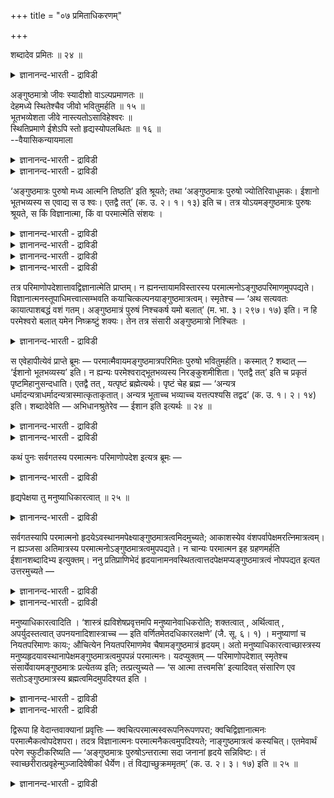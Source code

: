 +++
title = "०७ प्रमिताधिकरणम्"

+++

शब्दादेव प्रमितः ॥ २४ ॥  
<details><summary>ज्ञानानन्द-भारती - द्राविडी</summary>

सप्तादेव प्रमिद: ॥ २४ ॥
</details>

अङ्गुष्ठमात्रो जीवः स्यादीशो वाऽल्पप्रमाणतः ॥  
देहमध्ये स्थितेश्चैव जीवो भवितुमर्हति ॥ १५ ॥  
भूतभव्येशता जीवे नास्त्यतोऽसाविहेश्वरः ॥  
स्थितिप्रमाणे ईशेऽपि स्तो हृद्यस्योपलब्धितः ॥ १६ ॥  
--वैयासिकन्यायमाला

<details><summary>ज्ञानानन्द-भारती - द्राविडी</summary>

कट्टैविरल् अळवुळ्ळवर् जीवऩा? ईसुवररा? सिऱिय ताऩ अळवु सॊल्लप्पडुवदिऩालुम्, सरीरत्तिऩ् मत्तियिल् इरुप्पदिऩालुम्, जीवऩाग इरुप्पदु ताऩ् न्यायम्।
</details>

<details><summary>ज्ञानानन्द-भारती - द्राविडी</summary>

उण्डाऩदु। उण्डागप्पोवदु इवैगळुक् कॆल्लाम् आळुबवराग इरुक्कुम् तऩ्मै जीवऩिडत्तिल् किडैयादु। आगैयाल् इङ्गे इवर् ईसुवरर् ताऩ्। इवरै ह्रुदयत्तिल् अऱियवेण्डियिरुप्पदाल्, ईसुवररिडत्तिलुम् (सरीर मत्तियिल् इरुप्पु (कट्टैविरल्) अळवु ऎऩ्बदुम् इरुक्कुम्।
</details>

‘अङ्गुष्ठमात्रः पुरुषो मध्य आत्मनि तिष्ठति’ इति श्रूयते; तथा ‘अङ्गुष्ठमात्रः पुरुषो ज्योतिरिवाधूमकः। ईशानो भूतभव्यस्य स एवाद्य स उ श्वः। एतद्वै तत्’ (क. उ. २। १। १३) इति च। तत्र योऽयमङ्गुष्ठमात्रः पुरुषः श्रूयते, स किं विज्ञानात्मा, किं वा परमात्मेति संशयः ।

<details><summary>ज्ञानानन्द-भारती - द्राविडी</summary>

ऎऩ्ऱ कडोबनिषत्तिल् कट्टै विरल् अळवुळ्ळ पुरुषऩ् सरीरत्तिल् मत्तियिल् इरुप्पदाग कुऱिप्पिडप्पडुगिऱाऩ् इन्द पुरुषऩ् जीवऩा अल्लदु परमात्मावा ऎऩ्ऱु संसयम् एऱ्पडुगिऱदु। जीवऩ् ऎऩ्ऱु पूर्वबक्षम्। कट्टैविरल् अळवु जीवऩुक्कुत्ताऩ् पॊरुन्दुम् ईसुवरऩुक्कुप् पॊरुन्दादु। ऎव्विद अळवुक्कुम् उट्पडादु ऎङ्गुम् निऱैन्दुळ्ळ ईसुवरऩुक्कु कट्टै विरल् अळवु ऎप्पडिप् पॊरुन्दुम्? हिरुदयम् कट्टैविरल् अळवुळ्ळदु। जीवऩुडैय उबादियाऩ पुत्ति हिरुदयत्तिलुळ्ळदु। आगवे उबादि मूलमाग जीवऩुक्कु कट्टै विरलळवु पॊरुन्दुम्। मेलुम् तेहत्तिऩ् नडुविल् इरुप्पदुम् जीवऩुक्कुप् पॊरुन्दुम्।
</details>

<details><summary>ज्ञानानन्द-भारती - द्राविडी</summary>

इन्द मन्दिरत्तिल् पिऩ्ऩाल् ऎल्लावऱ्ऱुक्कुम् ईसाऩऩ् (अडक्कियाळ्बवऩ्) ऎऩ्ऱु सॊल्लियिरुप्पदु ईसुवरऩुक्कुत्ताऩ् पॊरुन्दुम् जीवऩुक्कुप् पॊरुन्दादु। नसिगेदस् केट्टदुम् प्रह्मत्तैप् पऱ्ऱित्ताऩ्। ऎल्लोरुडैय हिरुदयत्तिलुम् परमात्मा विळङ्गुवदाल् हिरुदयत्तिऩ् अङ्गुष्टबरिमाणम् ईसुवरऩुक्कुम् पॊरुन्दुम्।
</details>

<details><summary>ज्ञानानन्द-भारती - द्राविडी</summary>

वास्तवत्तिल् कट्टैविरल् अळवुळ्ळवऩ् जीवऩ् ताऩ्। इन्द मन्दिरत्तिल् मुऩ् पगुदियाल् जीवऩैयऩुवादम् सॆय्दु पिऩ्बगुदियिल् इन्द जीवऩ् ईसाऩऩ्, परमात्मा ऎऩ्ऱु महावाक्यम्बोल् जीवप्रह्मैक्यत्तै उबदेसिक्किऱदु। इदिल् ताऩ् इन्द वाक्यत्तिऱ्कुत् तात्पर्यम्।\]
</details>

<details><summary>ज्ञानानन्द-भारती - द्राविडी</summary>

“कट्टैविरलळवु पुरुषऩ् सरीरत्तिल् मत्तियिल् इरुक्किऱार्” ऎऩ्ऱुम्, अप्पडिये “कट्टैविरलळवु पुरुषऩ्, पुगैयिल्लाद ज्योदिसैप्पोल, उण्डाऩदु उण्डागप्पोवदै आळुबवऩाय्, अवऩ्दाऩ् इऩ्ऱैक्कु, अवऩ्दाऩ् नाळैक्कु, इदुवे अदु” ऎऩ्ऱुम् (काडग। २-४-१३) सॊल्लप्पडुगिऱदु। अङ्गे ऎन्द कट्टैविरल् अळवु पुरुषऩ् सॊल्लप् पडुगिऱाऩो, अवऩ् विक्ञाऩात्मावा (जीवऩ्) अल्लदु परमात्मावा ऎऩ्ऱु सन्देहम्।
</details>

तत्र परिमाणोपदेशात्तावद्विज्ञानात्मेति प्राप्तम्। न ह्यनन्तायामविस्तारस्य परमात्मनोऽङ्गुष्ठपरिमाणमुपपद्यते। विज्ञानात्मनस्तूपाधिमत्त्वात्सम्भवति कयाचित्कल्पनयाङ्गुष्ठमात्रत्वम्। स्मृतेश्च — ‘अथ सत्यवतः कायात्पाशबद्धं वशं गतम्। अङ्गुष्ठमात्रं पुरुषं निश्चकर्ष यमो बलात्’ (म. भा. ३। २९७। १७) इति। न हि परमेश्वरो बलात् यमेन निष्क्रष्टुं शक्यः। तेन तत्र संसारी अङ्गुष्ठमात्रो निश्चितः ।

<details><summary>ज्ञानानन्द-भारती - द्राविडी</summary>

पूर्वबक्षम्: अङ्गु अळवु सॊल्लियिरुप्पदाल् विक्ञाऩात्मा (जीवऩ्) ऎऩ्ऱु एऱ्पडुगिऱदु। ऎल्लैयऱ्ऱ नीळम्, अगलमुळ्ळ परमात्मावुक्कु कट्टैविरलळवु ऎऩ्बदु पॊरुन्दादु अल्लवा? विक्ञाऩात्मावुक्को उबादियुळ्ळ तऩ्मैयिरुप्पदाल् ऎप्पडियावदु कल्बऩैयाल् कट्टैविरल् अळवुळ्ळ तऩ्मै सम्बविक्कुम्। 'पिऱगु सत्यवाऩुडैय सरीरत्तिलिरुन्दु कयिऱ्ऱिऩाल् कट्टि स्वादीऩम् सॆय्दु कॊळ्ळप्पट्ट कट्टैविरलळवुळ्ळ पुरुषऩै यमऩ् पलात्कारमाग इऴुत्ताऩ्' (महाबारदम्) ऎऩ्ऱ स्मिरुदियिऩालुम्; पलात् कारमागयमऩाल् परमेसुवरऩ् इऴुक्कप्पडमुडियादल्लवा? अदिऩाल् अङ्गे कट्टैविरलळवुळ्ळवऩ् संसारि ऎऩ्बदु निच्चयम्। अवऩे ताऩ् इङ्गेयुम्, ऎऩ्ऱु।
</details>

स एवेहापीत्येवं प्राप्ते ब्रूमः — परमात्मैवायमङ्गुष्ठमात्रपरिमितः पुरुषो भवितुमर्हति। कस्मात् ? शब्दात् — ‘ईशानो भूतभव्यस्य’ इति। न ह्यन्यः परमेश्वराद्भूतभव्यस्य निरङ्कुशमीशिता। ‘एतद्वै तत्’ इति च प्रकृतं पृष्टमिहानुसन्दधाति। एतद्वै तत् , यत्पृष्टं ब्रह्मेत्यर्थः। पृष्टं चेह ब्रह्म — ‘अन्यत्र धर्मादन्यत्राधर्मादन्यत्रास्मात्कृताकृतात्। अन्यत्र भूताच्च भव्याच्च यत्तत्पश्यसि तद्वद’ (क. उ. १। २। १४) इति। शब्दादेवेति — अभिधानश्रुतेरेव — ईशान इति इत्यर्थः ॥ २४ ॥

<details><summary>ज्ञानानन्द-भारती - द्राविडी</summary>

सित्तान्दम्: इव्विदम् एऱ्पडुम्बोदु सॊल्गि ऱोम्; इन्द कट्टैविरलळवाग अळक्कप्पट्टिरुक्किऱ पुरुषऩ् परमात्मावाग इरुप्पदे न्यायम्। एऩ्? सप्तत् तिऩाल्, 'उण्डाऩदु उण्डागप्पोवदु इवैगळे आळुबवऩ्' ऎऩ्ऱ सप्तत्तिऩाल् परमेसुवरऩैत् तविर वेऱु यारुम् उण्डाऩदु उण्डागप् पोवदु इवैग ळुक्कु तडैबडाद आळुबवऩाग इरुक्क मुडियादल्लवा?
</details>

<details><summary>ज्ञानानन्द-भारती - द्राविडी</summary>

‘इदुदाऩ् अदु’ ऎऩ्ऱुम् केट्कप्पट्टदाऩ पिरगिरु तत्तै इङ्गे ञाबगप्पडुत्तुगिऱदु। ऎन्द पिरह्मम् केट्कप्पट्टदो इदु ताऩ् अदु ऎऩ्ऱु अर्त्तम्। ‘तर्मत्तिऱ्कु वेऱाग, अदर्मत्तिऱ्कु वेऱाग, इन्द सॆय्यप्पट्टदऱ्कुम्, सॆय्यप्पडादत् तिऱ्कुम् वेऱाग, उण्डाऩदऱ्कुम् उण्डागप् पोवदऱ्कुम् वेऱाग, ऎन्द अदै पार्क्किऱीरो, अदैच् चॊल्लुम्' (काडग। १-२-१४) ऎऩ्ऱु इङ्गु पिरह्मम् केट्कप्पट्टुळ्ळदु। सप्तत्तिऩालेये ऎऩ्बदऱ्कु परमात्मावैच् चॊल्गिऱ ईसाऩ सप्तमिरुप्पदालेये परमेसु वरऩ्दाऩ् ऎऩ्ऱु अऱियप्पडुगिऱदु ऎऩ्ऱु अर्त्तम्।
</details>

कथं पुनः सर्वगतस्य परमात्मनः परिमाणोपदेश इत्यत्र ब्रूमः —

<details><summary>ज्ञानानन्द-भारती - द्राविडी</summary>

ऎङ्गुमुळ्ळ परमात्माविऱ्कु अळविऩ् उबदेसम् ऎप्पडि ऎऩ्ऱ विषयत्तिल् सॊल्गिऱोम्। :-
</details>

हृद्यपेक्षया तु मनुष्याधिकारत्वात् ॥ २५ ॥  
<details><summary>ज्ञानानन्द-भारती - द्राविडी</summary>

ह्रुत्यबेक्षया तु मऩुष्यादिगारात् ॥ २५ ॥
</details>

सर्वगतस्यापि परमात्मनो हृदयेऽवस्थानमपेक्ष्याङ्गुष्ठमात्रत्वमिदमुच्यते; आकाशस्येव वंशपर्वापेक्षमरत्निमात्रत्वम्। न ह्यञ्जसा अतिमात्रस्य परमात्मनोऽङ्गुष्ठमात्रत्वमुपपद्यते। न चान्यः परमात्मन इह ग्रहणमर्हति ईशानशब्दादिभ्य इत्युक्तम्। ननु प्रतिप्राणिभेदं हृदयानामनवस्थितत्वात्तदपेक्षमप्यङ्गुष्ठमात्रत्वं नोपपद्यत इत्यत उत्तरमुच्यते —

<details><summary>ज्ञानानन्द-भारती - द्राविडी</summary>

ऎङ्गुमुळ्ळ परमात्माविऱ्कुक्कूड ह्रुदयत्तिल् इरुप्पदै अबेक्षित्तु कट्टै विरलळवुळ्ळ तऩ्मैयागिय इदु सॊल्लप्पडुगिऱदु, आगासत्तिऱ्कु मूङ्गिल् कणुवै अबेक्षित्तु साण् अळवु ऎऩ्बदु पोल। अळविलगप्पडाद परमात्माविऱ्कु नेराग कट्टै विरलळवुळ्ळ तऩ्मै पॊरुन्दादल्लवा? इङ्गे परमात्मावैत् तविर वेऱु यारुम् ऎडुत्तुक्कॊळ्ळ मुडियादु। आळुबवर् मुदलाऩ सप्तङ्गळिरुप्पदाल्, ऎऩ्ऱु सॊल्लप्पट्टुविट्टदु।
</details>

<details><summary>ज्ञानानन्द-भारती - द्राविडी</summary>

ऒव्वॊरु पिराणिगळिऩ् पेदत्तै अऩुसरित्तु ह्रुदयङ्गळ् वियवस्तैयुडऩ् (ऒरे अळवुळ्ळ वैगळाग) इल्लाददिऩाल्, अदै अबेक्षित्तुम्गूड कट्टैविरल् अळवु ऎऩ्बदु पॊरुन्दादे ऎऩ्ऱाल् अदऱ्कु ‘मऩुष्यऩुक्कु अदिगारमिरुप्पदाल्' ऎऩ्ऱु पदिल् सॊल्लप्पडुगिऱदु।
</details>

मनुष्याधिकारत्वादिति । ‘शास्त्रं ह्यविशेषप्रवृत्तमपि मनुष्यानेवाधिकरोति; शक्तत्वात् , अर्थित्वात् , अपर्युदस्तत्वात् उपनयनादिशास्त्राच्च — इति वर्णितमेतदधिकारलक्षणे’ (जै. सू. ६। १) । मनुष्याणां च नियतपरिमाणः कायः; औचित्येन नियतपरिमाणमेव चैषामङ्गुष्ठमात्रं हृदयम्। अतो मनुष्याधिकारत्वाच्छास्त्रस्य मनुष्यहृदयावस्थानापेक्षमङ्गुष्ठमात्रत्वमुपपन्नं परमात्मनः। यदप्युक्तम् — परिमाणोपदेशात् स्मृतेश्च संसार्येवायमङ्गुष्ठमात्रः प्रत्येतव्य इति; तत्प्रत्युच्यते — ‘स आत्मा तत्त्वमसि’ इत्यादिवत् संसारिण एव सतोऽङ्गुष्ठमात्रस्य ब्रह्मत्वमिदमुपदिश्यत इति ।

<details><summary>ज्ञानानन्द-भारती - द्राविडी</summary>

सास्तिरमाऩदु पॊदुवागप् पिरविरुत्तित्त पोदिलुम्, मऩुष्यर्गळैये अदिगारिगळागच् चॊल् किऱदु; सक्तियिरुप्पदाल्, वेण्डुम् तऩ्मै इरुप्पदाल्, तडुक्कप्पडाददिऩाल्, उबनयऩम् मुदलिय विषयमाऩ सास्तिरत्तिऩाल् ऎऩ्ऱु इदु अदिगार लक्षणत्तिल् (जैमिऩि।७-१) वर्णिक्कप्पट्टिरुक्किऱदु। मऩुष्यर् कळुडैय सरीरमो नियदमाऩ अळवुळ्ळदु। उसिदमायि रुप्पदाल्। इवर्गळुडैय ह्रुदयम् कट्टैविरल् अळवुदाऩ्। आगैयाल् सास्तिरत्तिऱ्कु मऩुष्यऩ् अदिगारमुळ्ळवऩायिरुप्पदाल् मऩुष्यऩुडैय ह्रुद यत्तिल् इरुप्पदै अबेक्षित्तु कट्टै विरलळवुळ्ळ तऩ्मै परमात्माविऱ्कुप् पॊरुत्तमायुळ्ळदु।
</details>

<details><summary>ज्ञानानन्द-भारती - द्राविडी</summary>

अळवु सॊल्लियिरुप्पदालुम्, स्मिरुदियिऩालुम्, इन्द कट्टै विरलळवुळ्ळवऩ् संसारिदाऩ् ऎऩ्ऱु अऱिय वेण्डुमॆऩ्ऱु ऎदु सॊल्लप्पट्टदो अदऱ्कु पदिल् सॊल्लप्पडुगिऱदु। ‘अदु आत्मा, अदुवाय् नी इरुक्किऱाय्' ऎऩ्बदु मुदलियदैप्पोल, संसारि यागवे इरुक्किऱ कट्टैविरलळवुळ्ळवऩुक्कु (जीवऩुक्कु) इन्द पिरह्मत्तऩ्मै उबदेसिक्कप् पडुगिऱदु ऎऩ्ऱु।
</details>

द्विरूपा हि वेदान्तवाक्यानां प्रवृत्तिः — क्वचित्परमात्मस्वरूपनिरूपणपरा; क्वचिद्विज्ञानात्मनः परमात्मैकत्वोपदेशपरा। तदत्र विज्ञानात्मनः परमात्मनैकत्वमुपदिश्यते; नाङ्गुष्ठमात्रत्वं कस्यचित्। एतमेवार्थं परेण स्फुटीकरिष्यति — ‘अङ्गुष्ठमात्रः पुरुषोऽन्तरात्मा सदा जनानां हृदये सन्निविष्टः। तं स्वाच्छरीरात्प्रवृहेन्मुञ्जादिवेषीकां धैर्येण। तं विद्याच्छुक्रममृतम्’ (क. उ. २। ३। १७) इति ॥ २५ ॥

<details><summary>ज्ञानानन्द-भारती - द्राविडी</summary>

उबनिषत् वाक्कियङ्गळुक्के इरण्डुविदमाऩ पिरविरुत्ति सिलविडङ्गळिल् परमात्माविऩ् स्वरूबत्तै निरूबणम् सॆय्वदिल् तात्पर्यमुळ्ळदु। सिलविडङ्गळिल् विक्ञाऩात्माविऱ्कु (जीवऩुक्कु) परमात्मावुडऩ् ऒऩ्ऱायिरुक्कुम् तऩ्मैयै उबदेसिप्पदिल् तात्पर्यमुळ्ळदु। अदऩाल् इङ्गे विक्ञाऩात्माविऱ्कु परमात्मावुडऩ् ऒऩ्ऱायिरुक्कुम् तऩ्मै उबदेसिक्कप् पडुगिऱदु। यारुक्कुम् कट्टै विरलळवुळ्ळ तऩ्मै उबदेसिक्कप्पडविल्लै। इन्द विषयत्तैये मेलुळ्ळ वाक्कियत्तिऩाल् तॆळिवुबडुत्तुगिऱदु। “जऩङ्गळुडैय ह्रुदयत्तिल् अन्दरात्मावाऩ पुरुषऩ् कट्टैविरल् अळवुळ्ळवराग ऎप्पॊऴुदुम् इरुन्दुवरुगिऱार्। मुञ्जत्तिलिरुन्दु इषीगत्तै उरुवुवदुबोल। अवरै तऩ् सरीरत्तिलिरुन्दु तैरियत्तुडऩ् उरुववेण्डुम्। अवरै सुत्तर्, मरणमऱ्ऱवर् ऎऩ्ऱु अऱियवुम्" (काडग। २-६-१७) ऎऩ्ऱु।
</details>


